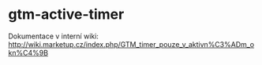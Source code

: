 # gtm-active-timer

Dokumentace v interní wiki: http://wiki.marketup.cz/index.php/GTM_timer_pouze_v_aktivn%C3%ADm_okn%C4%9B
